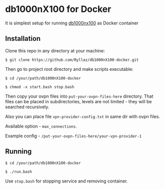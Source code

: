 # db1000nX100 for Docker

It is simplest setup for running [db1000nx100](https://github.com/ihorlv/db1000nX100) as Docker container

## Installation

Clone this repo in any directory at your machine:

```
$ git clone https://github.com/Ryllaz/db1000nX100-docker.git
```

Then go to project root directory and make scripts executable:

```
$ cd /your/path/db1000nX100-docker

$ chmod -x start.bash stop.bash
```
Then copy your ovpn files into `put-your-ovpn-files-here` directory. That files can be placed in subdirectories, levels are not limited - they will be searched recursively.

Also you can place file `vpn-provider-config.txt` in same dir with ovpn files.

Available option - `max_connections`.

Example config - `/put-your-ovpn-files-here/your-vpn-provider-1`

## Running

```
$ cd /your/path/db1000nX100-docker

$ ./run.bash
```

Use `stop.bash` for stopping service and removing container.

